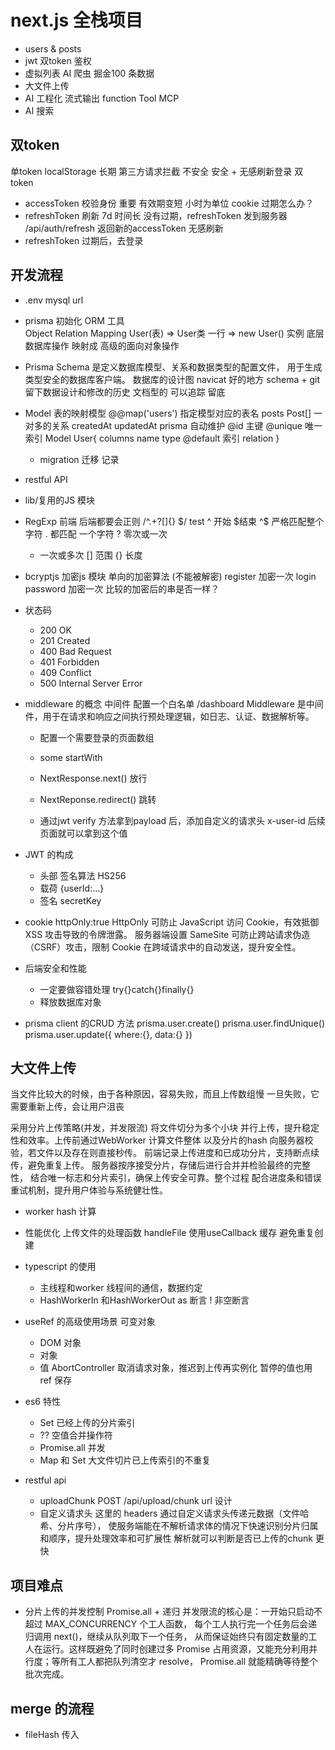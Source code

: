 # next.js 全栈项目

- users & posts
- jwt 双token 鉴权
- 虚拟列表
    AI 爬虫 掘金100 条数据
- 大文件上传
- AI 工程化
    流式输出
    function Tool
    MCP
- AI 搜索

## 双token
单token localStorage  长期  第三方请求拦截  不安全
安全 + 无感刷新登录
双token 
- accessToken 校验身份  重要 有效期变短 小时为单位 cookie
    过期怎么办？
- refreshToken 刷新 7d 时间长
    没有过期，refreshToken 发到服务器 /api/auth/refresh 
    返回新的accessToken 无感刷新
- refreshToken 过期后，去登录

## 开发流程
- .env
    mysql url
- prisma 初始化
    ORM 工具  
    Object Relation Mapping
    User(表) => User类
    一行     => new User() 实例
    底层数据库操作 映射成 高级的面向对象操作
- Prisma Schema 是定义数据库模型、关系和数据类型的配置文件，
用于生成类型安全的数据库客户端。
  数据库的设计图
  navicat 好的地方 schema + git 留下数据设计和修改的历史
  文档型的  可以追踪  留底
- Model 表的映射模型
  @@map('users')    指定模型对应的表名
  posts   Post[]    一对多的关系
  createdAt updatedAt prisma  自动维护
  @id 主键  @unique 唯一索引
  Model User{
    columns name type @default
    索引
    relation
  }

  - migration 迁移
      记录
- restful API
- lib/复用的JS 模块
- RegExp
    前端 后端都要会正则
    /^.+?[]{} $/   test
    ^ 开始 $结束  ^$ 严格匹配整个字符
    . 都匹配  一个字符
    ? 零次或一次
    + 一次或多次
    [] 范围
    {} 长度
- bcryptjs 加密js 模块  单向的加密算法 (不能被解密)
  register  加密一次
  login   password  加密一次
  比较的加密后的串是否一样？
- 状态码
    - 200 OK
    - 201 Created
    - 400 Bad Request
    - 401 Forbidden
    - 409 Conflict
    - 500 Internal Server Error

- middleware 的概念
    中间件  配置一个白名单
    /dashboard
    Middleware 是中间件，用于在请求和响应之间执行预处理逻辑，如日志、认证、数据解析等。
    - 配置一个需要登录的页面数组
    - some startWith
    - NextResponse.next()    放行
    - NextReponse.redirect() 跳转

    - 通过jwt verify 方法拿到payload 后，添加自定义的请求头
        x-user-id
        后续页面就可以拿到这个值

- JWT 的构成
    - 头部
        签名算法  HS256
    - 载荷
        {userId:...}
    - 签名
        secretKey
- cookie
    httpOnly:true
    HttpOnly 可防止 JavaScript 访问 Cookie，有效抵御 XSS 攻击导致的令牌泄露。
    服务器端设置
    SameSite 可防止跨站请求伪造（CSRF）攻击，限制 Cookie 在跨域请求中的自动发送，提升安全性。
    
- 后端安全和性能
  - 一定要做容错处理
      try{}catch{}finally{}
  - 释放数据库对象
- prisma client 的CRUD 方法
    prisma.user.create()
    prisma.user.findUnique()
    prisma.user.update({
      where:{},
      data:{}
    })

## 大文件上传
当文件比较大的时候，由于各种原因，容易失败，而且上传数组慢
一旦失败，它需要重新上传，会让用户沮丧

采用分片上传策略(并发，并发限流) 将文件切分为多个小块
并行上传，提升稳定性和效率。上传前通过WebWorker 计算文件整体
以及分片的hash 向服务器校验，若文件以及存在则直接秒传。
前端记录上传进度和已成功分片，支持断点续传，避免重复上传。
服务器按序接受分片，存储后进行合并并检验最终的完整性，
结合唯一标志和分片索引，确保上传安全可靠。整个过程
配合进度条和错误重试机制，提升用户体验与系统健壮性。

- worker hash 计算
- 性能优化
    上传文件的处理函数 handleFile 使用useCallback 缓存
    避免重复创建
- typescript 的使用
    - 主线程和worker 线程间的通信，数据约定
    - HashWorkerIn 和HashWorkerOut
        as 断言
        !  非空断言

- useRef 的高级使用场景
    可变对象
     - DOM 对象
     - 对象
     - 值
    AbortController 取消请求对象，推迟到上传再实例化
    暂停的值也用 ref 保存

- es6 特性
    - Set 已经上传的分片索引
    - ?? 空值合并操作符
    - Promise.all 并发
    - Map 和 Set
        大文件切片已上传索引的不重复

- restful api
    - uploadChunk POST  /api/upload/chunk    url 设计
    - 自定义请求头
        这里的 headers 通过自定义请求头传递元数据（文件哈希、分片序号），
        使服务端能在不解析请求体的情况下快速识别分片归属和顺序，提升处理效率和可扩展性
        解析就可以判断是否已上传的chunk 更快

## 项目难点
- 分片上传的并发控制
    Promise.all + 递归
    并发限流的核心是：一开始只启动不超过 MAX_CONCURRENCY 个工人函数，
    每个工人执行完一个任务后会递归调用 next()，继续从队列取下一个任务，
    从而保证始终只有固定数量的工人在运行。这样既避免了同时创建过多 Promise 
    占用资源，又能充分利用并行度；等所有工人都把队列清空才 resolve，
    Promise.all 就能精确等待整个批次完成。

## merge 的流程
- fileHash 传入
